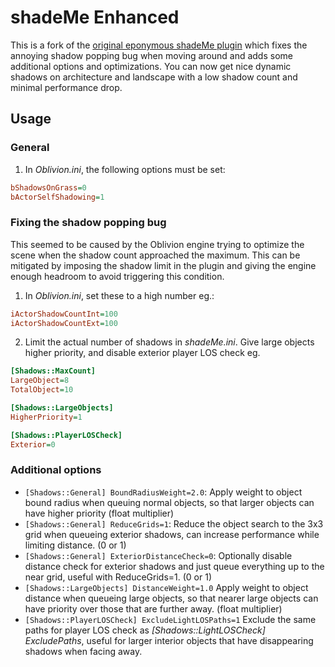 # shadeMe Enhanced

This is a fork of the [original eponymous shadeMe plugin](https://github.com/shadeMe/shadeMe) which fixes the annoying shadow popping bug 
when moving around and adds some additional options and optimizations. You can now get nice dynamic shadows on architecture and landscape
with a low shadow count and minimal performance drop.

## Usage

### General

1. In *Oblivion.ini*, the following options must be set:
```ini
bShadowsOnGrass=0
bActorSelfShadowing=1
```

### Fixing the shadow popping bug

This seemed to be caused by the Oblivion engine trying to optimize the scene when the shadow count approached the maximum. This can be 
mitigated by imposing the shadow limit in the plugin and giving the engine enough headroom to avoid triggering this condition.

1. In *Oblivion.ini*, set these to a high number eg.:  
```ini
iActorShadowCountInt=100
iActorShadowCountExt=100
```
2. Limit the actual number of shadows in *shadeMe.ini*. Give large objects higher priority, and disable exterior player LOS check eg.
```ini
[Shadows::MaxCount]
LargeObject=8
TotalObject=10

[Shadows::LargeObjects]
HigherPriority=1

[Shadows::PlayerLOSCheck]
Exterior=0
```

### Additional options

- `[Shadows::General] BoundRadiusWeight=2.0`: Apply weight to object bound radius when queuing normal objects, so that larger objects can
have higher priority (float multiplier)
- `[Shadows::General] ReduceGrids=1`: Reduce the object search to the 3x3 grid when queueing exterior shadows, can increase performance
while limiting distance. (0 or 1)
- `[Shadows::General] ExteriorDistanceCheck=0`: Optionally disable distance check for exterior shadows and just queue everything up to
the near grid, useful with ReduceGrids=1. (0 or 1)
- `[Shadows::LargeObjects] DistanceWeight=1.0` Apply weight to object distance when queueing large objects, so that nearer large
objects can have priority over those that are further away. (float multiplier)
- `[Shadows::PlayerLOSCheck] ExcludeLightLOSPaths=1` Exclude the same paths for player LOS check as *[Shadows::LightLOSCheck] ExcludePaths*, useful for larger interior objects that have disappearing shadows when facing away.
